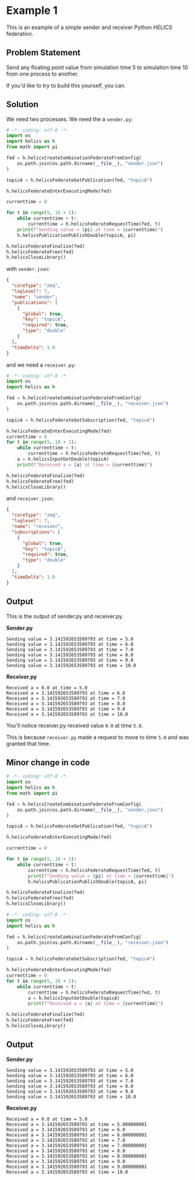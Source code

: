 # Example 1

This is an example of a simple sender and receiver Python HELICS federation.

## Problem Statement

Send any floating point value from simulation time 5 to simulation time 10 from one process to another.

If you'd like to try to build this yourself, you can.

## Solution

We need two processes. We need the a `sender.py`:

```python
# -*- coding: utf-8 -*-
import os
import helics as h
from math import pi

fed = h.helicsCreateCombinationFederateFromConfig(
    os.path.join(os.path.dirname(__file__), "sender.json")
)

topicA = h.helicsFederateGetPublication(fed, "topicA")

h.helicsFederateEnterExecutingMode(fed)

currenttime = 0

for t in range(5, 10 + 1):
    while currenttime < t:
        currenttime = h.helicsFederateRequestTime(fed, t)
    print(f"Sending value = {pi} at time = {currenttime}")
    h.helicsPublicationPublishDouble(topicA, pi)

h.helicsFederateFinalize(fed)
h.helicsFederateFree(fed)
h.helicsCloseLibrary()
```

with `sender.json`:

```json
{
  "coreType": "zmq",
  "loglevel": 7,
  "name": "sender",
  "publications": [
    {
      "global": true,
      "key": "topicA",
      "required": true,
      "type": "double"
    }
  ],
  "timeDelta": 1.0
}
```

and we need a `receiver.py`:

```python
# -*- coding: utf-8 -*-
import os
import helics as h

fed = h.helicsCreateCombinationFederateFromConfig(
    os.path.join(os.path.dirname(__file__), "receiver.json")
)

topicA = h.helicsFederateGetSubscription(fed, "topicA")

h.helicsFederateEnterExecutingMode(fed)
currenttime = 0
for t in range(5, 10 + 1):
    while currenttime < t:
        currenttime = h.helicsFederateRequestTime(fed, t)
    a = h.helicsInputGetDouble(topicA)
    print(f"Received a = {a} at time = {currenttime}")

h.helicsFederateFinalize(fed)
h.helicsFederateFree(fed)
h.helicsCloseLibrary()
```

and `receiver.json`:

```json
{
  "coreType": "zmq",
  "loglevel": 7,
  "name": "receiver",
  "subscriptions": [
    {
      "global": true,
      "key": "topicA",
      "required": true,
      "type": "double"
    }
  ],
  "timeDelta": 1.0
}
```

## Output

This is the output of sender.py and receiver.py.

**Sender.py**

```
Sending value = 3.141592653589793 at time = 5.0
Sending value = 3.141592653589793 at time = 6.0
Sending value = 3.141592653589793 at time = 7.0
Sending value = 3.141592653589793 at time = 8.0
Sending value = 3.141592653589793 at time = 9.0
Sending value = 3.141592653589793 at time = 10.0
```

**Receiver.py**

```
Received a = 0.0 at time = 5.0
Received a = 3.141592653589793 at time = 6.0
Received a = 3.141592653589793 at time = 7.0
Received a = 3.141592653589793 at time = 8.0
Received a = 3.141592653589793 at time = 9.0
Received a = 3.141592653589793 at time = 10.0
```

You'll notice receiver.py received value `0.0` at time `5.0`.

This is because `receiver.py` made a request to move to time `5.0` and was granted that time.

## Minor change in code

```python
# -*- coding: utf-8 -*-
import os
import helics as h
from math import pi

fed = h.helicsCreateCombinationFederateFromConfig(
    os.path.join(os.path.dirname(__file__), "sender.json")
)

topicA = h.helicsFederateGetPublication(fed, "topicA")

h.helicsFederateEnterExecutingMode(fed)

currenttime = 0

for t in range(5, 10 + 1):
    while currenttime < t:
        currenttime = h.helicsFederateRequestTime(fed, t)
        print(f"Sending value = {pi} at time = {currenttime}")
        h.helicsPublicationPublishDouble(topicA, pi)

h.helicsFederateFinalize(fed)
h.helicsFederateFree(fed)
h.helicsCloseLibrary()
```

```python
# -*- coding: utf-8 -*-
import os
import helics as h

fed = h.helicsCreateCombinationFederateFromConfig(
    os.path.join(os.path.dirname(__file__), "receiver.json")
)

topicA = h.helicsFederateGetSubscription(fed, "topicA")

h.helicsFederateEnterExecutingMode(fed)
currenttime = 0
for t in range(5, 10 + 1):
    while currenttime < t:
        currenttime = h.helicsFederateRequestTime(fed, t)
        a = h.helicsInputGetDouble(topicA)
        print(f"Received a = {a} at time = {currenttime}")

h.helicsFederateFinalize(fed)
h.helicsFederateFree(fed)
h.helicsCloseLibrary()
```

## Output

**Sender.py**

```
Sending value = 3.141592653589793 at time = 5.0
Sending value = 3.141592653589793 at time = 6.0
Sending value = 3.141592653589793 at time = 7.0
Sending value = 3.141592653589793 at time = 8.0
Sending value = 3.141592653589793 at time = 9.0
Sending value = 3.141592653589793 at time = 10.0
```

**Receiver.py**

```
Received a = 0.0 at time = 5.0
Received a = 3.141592653589793 at time = 5.000000001
Received a = 3.141592653589793 at time = 6.0
Received a = 3.141592653589793 at time = 6.000000001
Received a = 3.141592653589793 at time = 7.0
Received a = 3.141592653589793 at time = 7.000000001
Received a = 3.141592653589793 at time = 8.0
Received a = 3.141592653589793 at time = 8.000000001
Received a = 3.141592653589793 at time = 9.0
Received a = 3.141592653589793 at time = 9.000000001
Received a = 3.141592653589793 at time = 10.0
```

